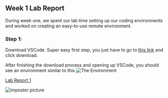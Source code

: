 ## Week 1 Lab Report

During week one, we spent our lab time setting up our coding environments and worked on creating an easy-to-use remote environment. 

### Step 1:
Download VSCode. Super easy first step, you just have to go to 
[this link]( https://code.visualstudio.com) and click download.


After finishing the download process and opening up VSCode, you should see an environment similar to this
![The Environment](/cse15l-lab-reports/img/BASE_VSCODE.PNG)

[Lab Report 1](lab-report-1-week-2.html)




![imposter picture](https://cdn.discordapp.com/attachments/406325541445042176/850266520869404672/20210603_222056.png)